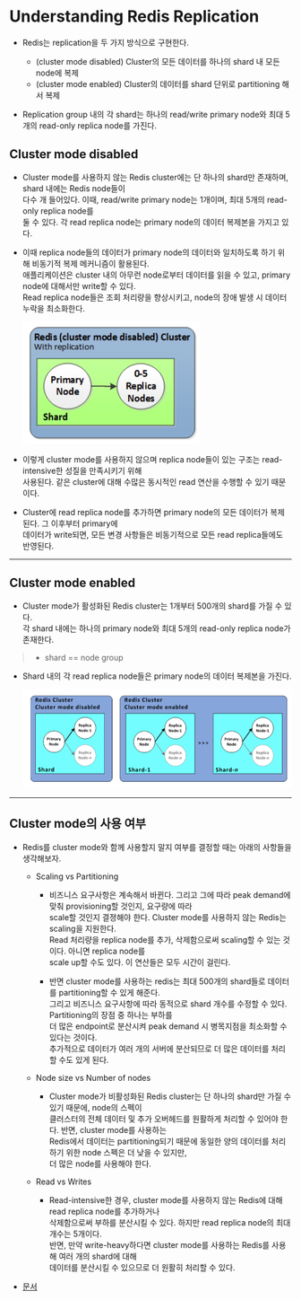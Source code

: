 # Understanding Redis Replication

- Redis는 replication을 두 가지 방식으로 구현한다.

  - (cluster mode disabled) Cluster의 모든 데이터를 하나의 shard 내 모든 node에 복제
  - (cluster mode enabled) Cluster의 데이터를 shard 단위로 partitioning 해서 복제

- Replication group 내의 각 shard는 하나의 read/write primary node와 최대 5개의 read-only replica node를 가진다.

## Cluster mode disabled

- Cluster mode를 사용하지 않는 Redis cluster에는 단 하나의 shard만 존재하며, shard 내에는 Redis node들이  
  다수 개 들어있다. 이때, read/write primary node는 1개이며, 최대 5개의 read-only replica node를  
  둘 수 있다. 각 read replica node는 primary node의 데이터 복제본을 가지고 있다.

- 이때 replica node들의 데이터가 primary node의 데이터와 일치하도록 하기 위해 비동기적 복제 메커니즘이 활용된다.  
  애플리케이션은 cluster 내의 아무런 node로부터 데이터를 읽을 수 있고, primary node에 대해서만 write할 수 있다.  
  Read replica node들은 조회 처리량을 향상시키고, node의 장애 발생 시 데이터 누락을 최소화한다.

  ![picture 1](/images/DB_ECREDIS_2.png)

- 이렇게 cluster mode를 사용하지 않으며 replica node들이 있는 구조는 read-intensive한 성질을 만족시키기 위해  
  사용된다. 같은 cluster에 대해 수많은 동시적인 read 연산을 수행할 수 있기 때문이다.

- Cluster에 read replica node를 추가하면 primary node의 모든 데이터가 복제된다. 그 이후부터 primary에  
  데이터가 write되면, 모든 변경 사항들은 비동기적으로 모든 read replica들에도 반영된다.

---

## Cluster mode enabled

- Cluster mode가 활성화된 Redis cluster는 1개부터 500개의 shard를 가질 수 있다.  
  각 shard 내에는 하나의 primary node와 최대 5개의 read-only replica node가 존재한다.

> - shard == node group

- Shard 내의 각 read replica node들은 primary node의 데이터 복제본을 가진다.

  ![picture 2](/images/DB_ECREDIS_3.png)

---

## Cluster mode의 사용 여부

- Redis를 cluster mode와 함께 사용할지 말지 여부를 결정할 때는 아래의 사항들을 생각해보자.

  - Scaling vs Partitioning

    - 비즈니스 요구사항은 계속해서 바뀐다. 그리고 그에 따라 peak demand에 맞춰 provisioning할 것인지, 요구량에 따라  
      scale할 것인지 결졍해야 한다. Cluster mode를 사용하지 않는 Redis는 scaling을 지원한다.  
      Read 처리량을 replica node를 추가, 삭제함으로써 scaling할 수 있는 것이다. 아니면 replica node를  
      scale up할 수도 있다. 이 연산들은 모두 시간이 걸린다.

    - 반면 cluster mode를 사용하는 redis는 최대 500개의 shard들로 데이터를 partitioning할 수 있게 해준다.  
      그리고 비즈니스 요구사항에 따라 동적으로 shard 개수를 수정할 수 있다. Partitioning의 장점 중 하나는 부하를  
      더 많은 endpoint로 분산시켜 peak demand 시 병목지점을 최소화할 수 있다는 것이다.  
      추가적으로 데이터가 여러 개의 서버에 분산되므로 더 많은 데이터를 처리할 수도 있게 된다.

  - Node size vs Number of nodes

    - Cluster mode가 비활성화된 Redis cluster는 단 하나의 shard만 가질 수 있기 때문에, node의 스펙이  
      클러스터의 전체 데이터 및 추가 오버헤드를 원활하게 처리할 수 있어야 한다. 반면, cluster mode를 사용하는  
      Redis에서 데이터는 partitioning되기 때문에 동일한 양의 데이터를 처리하기 위한 node 스펙은 더 낮을 수 있지만,  
      더 많은 node를 사용해야 한다.

  - Read vs Writes

    - Read-intensive한 경우, cluster mode를 사용하지 않는 Redis에 대해 read replica node를 추가하거나  
      삭제함으로써 부하를 분산시킬 수 있다. 하지만 read replica node의 최대 개수는 5개이다.  
      반면, 만약 write-heavy하다면 cluster mode를 사용하는 Redis를 사용해 여러 개의 shard에 대해  
      데이터를 분산시킬 수 있으므로 더 원활히 처리할 수 있다.

- [문서](https://docs.aws.amazon.com/AmazonElastiCache/latest/red-ug/Replication.Redis.Groups.html)
